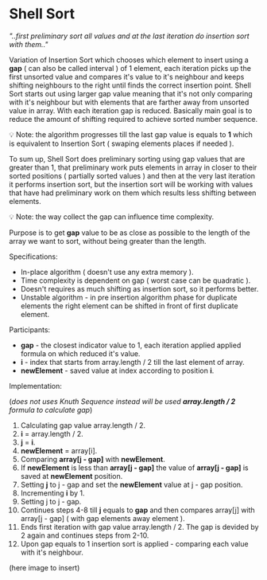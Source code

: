 # Shell Sort

_"..first preliminary sort all values and at the last iteration do insertion sort with them.."_

Variation of Insertion Sort which chooses which element to insert using a __gap__ ( can also be called interval ) of 1 element, each iteration picks up the first unsorted value and compares it's value to it's neighbour and keeps shifting neighbours to the right until finds the correct insertion point. Shell Sort starts out using larger gap value meaning that it's not only comparing with it's neighbour but with elements that are farther away from unsorted value in array. With each iteration gap is reduced. Basically main goal is to reduce the amount of shifting required to achieve sorted number sequence.

:bulb: Note: the algorithm progresses till the last gap value is equals to __1__ which is equivalent to Insertion Sort ( swaping elements places if needed ).

To sum up, Shell Sort does preliminary sorting using gap values that are greater than 1, that preliminary work puts elements in array in closer to their sorted positions ( partially sorted values ) and then at the very last iteration it performs insertion sort, but the insertion sort will be working with values that have had preliminary work on them which results less shifting between elements.

:bulb: Note: the way collect the gap can influence time complexity.

Purpose is to get __gap__ value to be as close as possible to the length of the array we want to sort, without being greater than the length.

Specifications:
* In-place algorithm ( doesn't use any extra memory ).
* Time complexity is dependent on gap ( worst case can be quadratic ).
* Doesn't requires as much shifting as insertion sort, so it performs better.
* Unstable algorithm - in pre insertion algorithm phase for duplicate elements the right element can be shifted in front of first duplicate element.

Participants:
* __gap__ - the closest indicator value to 1, each iteration applied applied formula on which reduced it's value.
* __i__ - index that starts from array.length / 2 till the last element of array.
* __newElement__ - saved value at index according to position __i__.

Implementation:

(_does not uses Knuth Sequence instead will be used __array.length / 2__ formula to calculate gap_)
1. Calculating gap value array.length / 2.
2. __i__ = array.length / 2.
3. __j__ = __i__.
4. __newElement__ = array[i].
5. Comparing __array[j - gap]__ with __newElement__.
6. If __newElement__ is less than __array[j - gap]__ the value of __array[j - gap]__ is saved at __newElement__ position.
7. Setting __j__ to j - gap and set the __newElement__ value at j - gap position.
8. Incrementing __i__ by 1.
9. Setting j to j - gap.
10. Continues steps 4-8 till __j__ equals to __gap__ and then compares array[j] with array[j - gap] ( with gap elements away element ).
11. Ends first iteration with gap value array.length / 2. The gap is devided by 2 again and continues steps from 2-10.
12. Upon gap equals to 1 insertion sort is applied - comparing each value with it's neighbour.

(here image to insert)
